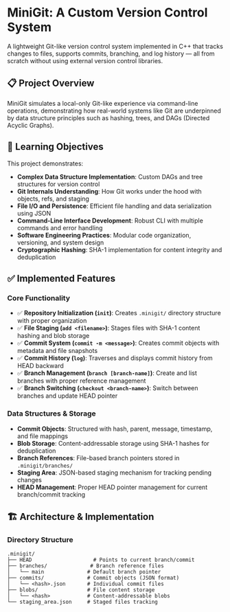 # MiniGit: A Custom Version Control System

A lightweight Git-like version control system implemented in C++ that tracks changes to files, supports commits, branching, and log history — all from scratch without using external version control libraries.

## 📋 Project Overview

MiniGit simulates a local-only Git-like experience via command-line operations, demonstrating how real-world systems like Git are underpinned by data structure principles such as hashing, trees, and DAGs (Directed Acyclic Graphs).

## 🎯 Learning Objectives

This project demonstrates:

- **Complex Data Structure Implementation**: Custom DAGs and tree structures for version control
- **Git Internals Understanding**: How Git works under the hood with objects, refs, and staging
- **File I/O and Persistence**: Efficient file handling and data serialization using JSON
- **Command-Line Interface Development**: Robust CLI with multiple commands and error handling
- **Software Engineering Practices**: Modular code organization, versioning, and system design
- **Cryptographic Hashing**: SHA-1 implementation for content integrity and deduplication

## ✅ Implemented Features

### Core Functionality

- ✅ **Repository Initialization (`init`)**: Creates `.minigit/` directory structure with proper organization
- ✅ **File Staging (`add <filename>`)**: Stages files with SHA-1 content hashing and blob storage
- ✅ **Commit System (`commit -m <message>`)**: Creates commit objects with metadata and file snapshots
- ✅ **Commit History (`log`)**: Traverses and displays commit history from HEAD backward
- ✅ **Branch Management (`branch [branch-name]`)**: Create and list branches with proper reference management
- ✅ **Branch Switching (`checkout <branch-name>`)**: Switch between branches and update HEAD pointer

### Data Structures & Storage

- **Commit Objects**: Structured with hash, parent, message, timestamp, and file mappings
- **Blob Storage**: Content-addressable storage using SHA-1 hashes for deduplication
- **Branch References**: File-based branch pointers stored in `.minigit/branches/`
- **Staging Area**: JSON-based staging mechanism for tracking pending changes
- **HEAD Management**: Proper HEAD pointer management for current branch/commit tracking

## 🏗️ Architecture & Implementation

### Directory Structure

```
.minigit/
├── HEAD                    # Points to current branch/commit
├── branches/              # Branch reference files
│   └── main              # Default branch pointer
├── commits/              # Commit objects (JSON format)
│   └── <hash>.json       # Individual commit files
├── blobs/                # File content storage
│   └── <hash>            # Content-addressable blobs
└── staging_area.json     # Staged files tracking
```
